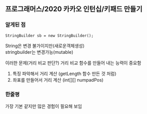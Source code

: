 프로그래머스/2020 카카오 인턴십/키패드 만들기
---


### 알게된 점  
```
StringBuilder sb = new StringBuilder();
```
String은 변경 불가이지만(새로운객체생성)   
stringbuilder는 변경가능(mutable)

이러한 문제(거리 비교 판단?) 거리 비교 함수를 만들어 내는 능력이 중요함
1. 특징 파악해서 거리 계산 (getLength 함수 만든 것 처럼)
2. 좌표를 만들어서 거리 계산 (int[][] numpadPos)


### 한줄평
가장 기본 같지만 많은 경험이 필요해 보임
